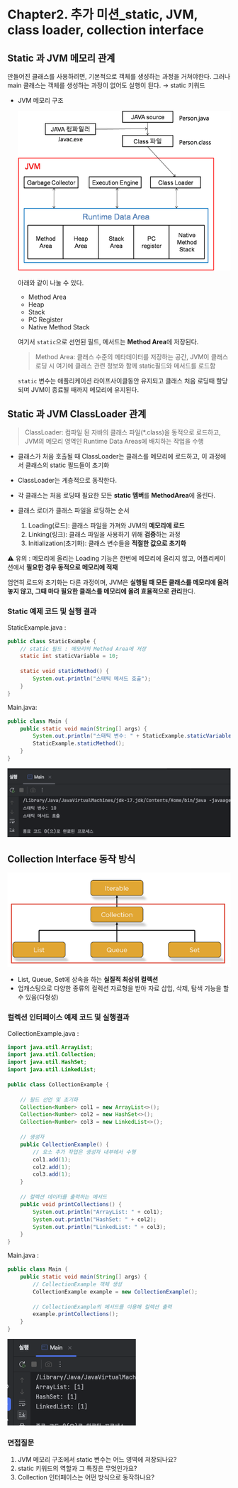 # Chapter2. 추가 미션_static, JVM, class loader, collection interface

## Static 과 JVM 메모리 관계

만들어진 클래스를 사용하려면, 기본적으로 객체를 생성하는 과정을 거쳐야한다. 그러나 main 클래스는 객체를 생성하는 과정이 없어도 실행이 된다. → static 키워드

- JVM 메모리 구조
    
    ![image.png](./images/image.png)
    
    아래와 같이 나눌 수 있다.
    
    - Method Area
    - Heap
    - Stack
    - PC Register
    - Native Method Stack
    
    여기서 `static`으로 선언된 필드, 메서드는 **Method Area**에 저장된다. 
    
    > Method Area: 클래스 수준의 메타데이터를 저장하는 공간, JVM이 클래스 로딩 시 여기에 클래스 관련 정보와 함께 static필드와 메서드를 로드함
    > 
    
    `static` 변수는 애플리케이션 라이프사이클동안 유지되고 클래스 처음 로딩때 할당되며 JVM이 종료될 때까지 메모리에 유지된다.
    

## Static 과 JVM ClassLoader 관계

> ClassLoader: 컴파일 된 자바의 클래스 파일(*.class)을 동적으로 로드하고, JVM의 메모리 영역인 Runtime Data Areas에 배치하는 작업을 수행
> 
- 클래스가 처음 호출될 때 ClassLoader는 클래스를 메모리에 로드하고, 이 과정에서 클래스의 static 필드들이 초기화
- ClassLoader는 계층적으로 동작한다.
- 각 클래스는 처음 로딩때 필요한 모든 **static 멤버**를 **MethodArea**에 올린다.

- 클래스 로더가 클래스 파일을 로딩하는 순서
    1. Loading(로드): 클래스 파일을 가져와 JVM의 **메모리에 로드**
    2. Linking(링크): 클래스 파일을 사용하기 위해 **검증**하는 과정
    3. Initialization(초기화): 클래스 변수들을 **적절한 값으로 초기화**

⚠️ 유의 : 메모리에 올리는 Loading 기능은 한번에 메모리에 올리지 않고, 어플리케이션에서 **필요한 경우 동적으로 메모리에 적재**

엄연히 로드와 초기화는 다른 과정이며, JVM은 **실행될 때 모든 클래스를 메모리에 올려놓지 않고, 그때 마다 필요한 클래스를 메모리에 올려 효율적으로 관리**한다.

### Static 예제 코드 및 실행 결과

StaticExample.java : 

```java
public class StaticExample {
    // static 필드 : 메모리의 Method Area에 저장
    static int staticVariable = 10;

    static void staticMethod() {
        System.out.println("스태틱 메서드 호출");
    }
}
```

Main.java:

```java
public class Main {
    public static void main(String[] args) {
        System.out.println("스태틱 변수: " + StaticExample.staticVariable);
        StaticExample.staticMethod();
    }
}
```

![image.png](./images/image%201.png)

## Collection Interface 동작 방식

![image.png](./images/image%202.png)

- List, Queue, Set에 상속을 하는 **실질적 최상위 컬렉션**
- 업캐스팅으로 다양한 종류의 컬렉션 자료형을 받아 자료 삽입, 삭제, 탐색 기능을 할 수 있음(다형성)

### 컬렉션 인터페이스 예제 코드 및 실행결과

CollectionExample.java :

```java
import java.util.ArrayList;
import java.util.Collection;
import java.util.HashSet;
import java.util.LinkedList;

public class CollectionExample {

    // 필드 선언 및 초기화
    Collection<Number> col1 = new ArrayList<>();
    Collection<Number> col2 = new HashSet<>();
    Collection<Number> col3 = new LinkedList<>();

    // 생성자
    public CollectionExample() {
        // 요소 추가 작업은 생성자 내부에서 수행
        col1.add(1);
        col2.add(1);
        col3.add(1);
    }

    // 컬렉션 데이터를 출력하는 메서드
    public void printCollections() {
        System.out.println("ArrayList: " + col1);
        System.out.println("HashSet: " + col2);
        System.out.println("LinkedList: " + col3);
    }
}
```

Main.java :

```java
public class Main {
    public static void main(String[] args) {
        // CollectionExample 객체 생성
        CollectionExample example = new CollectionExample();

        // CollectionExample의 메서드를 이용해 컬렉션 출력
        example.printCollections();
    }
}

```

![image.png](./images/image%203.png)


### 면접질문
1. JVM 메모리 구조에서 static 변수는 어느 영역에 저장되나요?
2. static 키워드의 역할과 그 특징은 무엇인가요?
3. Collection 인터페이스는 어떤 방식으로 동작하나요?
